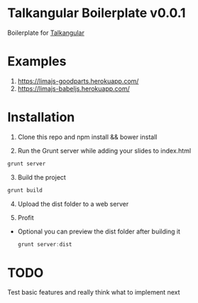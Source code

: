 Talkangular Boilerplate v0.0.1
==============================

Boilerplate for [Talkangular](https://github.com/wixo/talkangular)

Examples
========

1. https://limajs-goodparts.herokuapp.com/
2. https://limajs-babeljs.herokuapp.com/

Installation
============

1. Clone this repo and npm install && bower install

2. Run the Grunt server while adding your slides to index.html
  ```javascript
  grunt server
  ```

3. Build the project
  ```javascript
  grunt build
  ```

4. Upload the dist folder to a web server

5. Profit

+ Optional you can preview the dist folder after building it
  ```javascript
  grunt server:dist
  ```

TODO
====

Test basic features and really think what to implement next
